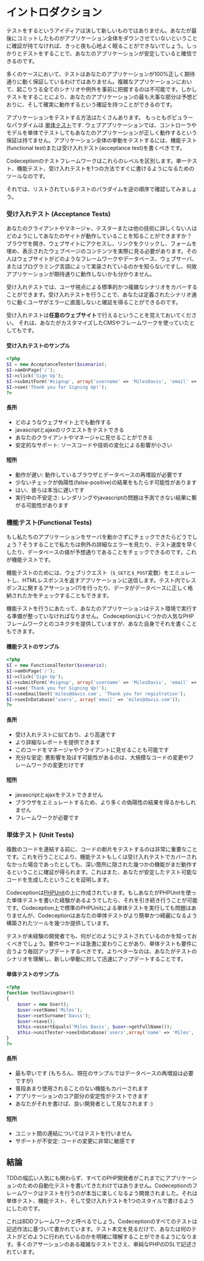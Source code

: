 # イントロダクション

テストをするというアイディアは決して新しいものではありません。あなたが最後にコミットしたものがアプリケーション全体をダウンさせていないということに確証が持てなければ、きっと夜も心地よく眠ることができないでしょう。しっかりとテストをすることで、あなたのアプリケーションが安定していると確信できるのです。

多くのケースにおいて、テストはあなたのアプリケーションが100%正しく期待通りに動く保証しているわけではありません。複雑なアプリケーションにおいて、起こりうる全てのシナリオや例外を事前に把握するのは不可能です。しかしテストをすることにより、あなたのアプリケーションの最も大事な部分は予想どおりに、そして確実に動作するという確証を持つことができるのです。

アプリケーションをテストする方法はたくさんあります。
もっともポピュラーなパラダイムは [単体テスト](http://ja.wikipedia.org/wiki/単体テスト)です.
ウェブアプリケーションでは、コントローラやモデルを単体でテストしてもあなたのアプリケーションが正しく動作するという保証は持てません。アプリケーション全体の挙動をテストするには、機能テスト(functional test)または受け入れテスト(acceptance test)を書くべきです。

Codeceptionのテストフレームワークはこれらのレベルを区別します。単一テスト、機能テスト、受け入れテストを1つの方法ですぐに書けるようになるためのツールなのです。

それでは、リストされているテストのパラダイムを逆の順序で確認してみましょう。

### 受け入れテスト (Acceptance Tests)

あなたのクライアントやマネージャ、テスターまたは他の技術に詳しくない人はどのようにしてあなたのサイトが動作していることを知ることができますか？ ブラウザを開き、ウェブサイトにアクセスし、リンクをクリックし、フォームを埋め、表示されたウェブページのコンテンツを実際に見る必要があります。その人はウェブサイトがどのようなフレームワークやデータベース、ウェブサーバ、またはプログラミング言語によって実装されているのかを知らないですし、何故アプリケーションが期待通りに動作しないかも分かりません。

受け入れテストでは、ユーザ視点による標準的かつ複雑なシナリオをカバーすることができます。受け入れテストを行うことで、あなたは定義されたシナリオ通りに動くユーザがエラーに直面しないと確証を得ることができるのです。

受け入れテストは**任意のウェブサイト**で行えるということを覚えておいてください。
それは、あなたがカスタマイズしたCMSやフレームワークを使っていたとしてもです。

#### 受け入れテストのサンプル

```php
<?php
$I = new AcceptanceTester($scenario);
$I->amOnPage('/');
$I->click('Sign Up');
$I->submitForm('#signup', array('username' => 'MilesDavis', 'email' => 'miles@davis.com'));
$I->see('Thank you for Signing Up!');
?>
```

#### 長所

* どのようなウェブサイト上でも動作する
* javascriptとajaxのリクエストをテストできる
* あなたのクライアントやマネージャに見せることができる
* 安定的なサポート: ソースコードや技術の変化による影響が小さい

#### 短所

* 動作が遅い: 動作しているブラウザとデータベースの再増設が必要です
* 少ないチェックが偽陽性(false-positive)の結果をもたらす可能性があります
* はい、彼らは本当に遅いです
* 実行中の不安定さ: レンダリングやjavascriptの問題は予測できない結果に繋がる可能性があります


### 機能テスト(Functional Tests)

もし私たちのアプリケーションをサーバを動かさずにチェックできたらどうでしょう？そうすることで私たちは例外の詳細なエラーを見たり、テスト速度を早くしたり、データベースの値が予想通りであることをチェックできるのです。これが機能テストです。

機能テストのためには、ウェブリクエスト（`$_GET`と`$_POST`変数）をエミュレートし、HTMLレスポンスを返すアプリケーションに送信します。テスト内でレスポンスに関するアサーション(?)を行ったり、データがデータベースに正しく格納されたかをチェックすることもできます。

機能テストを行うにあたって、あなたのアプリケーションはテスト環境で実行する準備が整っていなければなりません。
Codeceptionはいくつかの人気なPHPフレームワークとのコネクタを提供していますが、あなた自身でそれを書くこともできます。

#### 機能テストのサンプル

```php
<?php
$I = new FunctionalTester($scenario);
$I->amOnPage('/');
$I->click('Sign Up');
$I->submitForm('#signup', array('username' => 'MilesDavis', 'email' => 'miles@davis.com'));
$I->see('Thank you for Signing Up!');
$I->seeEmailSent('miles@davis.com', 'Thank you for registration');
$I->seeInDatabase('users', array('email' => 'miles@davis.com'));
?>
```

#### 長所

* 受け入れテストに似ており、より高速です
* より詳細なレポートを提供できます
* このコードをマネージャやクライアントに見せることも可能です
* 充分な安定: 悪影響を及ぼす可能性があるのは、大規模なコードの変更やフレームワークの変更だけです

#### 短所

* javascriptとajaxをテストできません
* ブラウザをエミュレートするため、より多くの偽陽性の結果を得るかもしれません
* フレームワークが必要です

### 単体テスト (Unit Tests)

複数のコードを連結する前に、コードの断片をテストするのは非常に重要なことです。これを行うことにより、機能テストもしくは受け入れテストでカバーされなかった場合であったとしても、深い箇所に隠された幾つかの機能がまだ動作するということに確証が得られます。これはまた、あなたが安定したテスト可能なコードを生成したということを証明します。

Codeceptionは[PHPUnit](http://www.phpunit.de/)の上に作成されています。もしあなたがPHPUnitを使った単体テストを書いた経験があるようでしたら、それを引き続き行うことが可能です。Codeception上で標準のPHPUnitによる単体テストを実行しても問題はありませんが、Codeceptionはあなたの単体テストがより簡単かつ綺麗になるよう構築されたツールを幾つか提供しています。

テストが未経験の開発者でも、何がどのようにテストされているのかを知っておくべきでしょう。要件やコードは急激に変わりことがあり、単体テストも要件に合うよう毎回アップデートするべきです。よりベターなのは、あなたがテストのシナリオを理解し、新しい挙動に対して迅速にアップデートすることです。

#### 単体テストのサンプル

```php
<?php
function testSavingUser()
{
    $user = new User();
    $user->setName('Miles');
    $user->setSurname('Davis');
    $user->save();
    $this->assertEquals('Miles Davis', $user->getFullName());
    $this->unitTester->seeInDatabase('users',array('name' => 'Miles', 'surname' => 'Davis'));
}
?>
```

#### 長所

* 最も早いです (もちろん、現在のサンプルではデータベースの再増設は必要ですが)
* 普段あまり使用されることのない機能もカバーされます
* アプリケーションのコア部分の安定性がテストできます
* あなたがそれを書けば、良い開発者として見なされます :)

#### 短所

* ユニット間の連結についてはテストを行いません
* サポートが不安定: コードの変更に非常に敏感です

## 結論

TDDの幅広い人気にも関わらず、すべてのPHP開発者がこれまでにアプリケーションのための自動化テストを書いてきたわけではありません。Codeceptionのフレームワークはテストを行うのが本当に楽しくなるよう開発されました。それは単体テスト、機能テスト、そして受け入れテストを1つのスタイルで書けるようにしたのです。

これはBDDフレームワークと呼べるでしょう。Codeceptionのすべてのテストは記述作法に基づいて書かれています。テスト本文を見るだけで、あなたは何のテストがどのように行われているのかを明確に理解することができるようになります。多くのアサーションのある複雑なテストでさえ、単純なPHPのDSLで記述されています。
